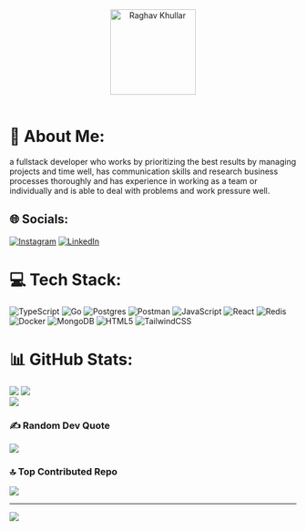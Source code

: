 <div align="center">
<img src="https://github.com/raghavk16/raghavk16/blob/master/giphy.webp" alt="Raghav Khullar" width="150" height="150" />
</div>
<br>

# 💫 About Me:
a fullstack developer who works by prioritizing the best results by managing projects and time well, has communication skills and research business processes thoroughly and has experience in working as a team or individually and is able to deal with problems and work pressure well.


## 🌐 Socials:
[![Instagram](https://img.shields.io/badge/Instagram-%23E4405F.svg?logo=Instagram&logoColor=white)](https://instagram.com/@constantinofall) [![LinkedIn](https://img.shields.io/badge/LinkedIn-%230077B5.svg?logo=linkedin&logoColor=white)](https://linkedin.com/in/https://www.linkedin.com/in/muhammad-naufal-waiz-45311629b?utm_source=share&utm_campaign=share_via&utm_content=profile&utm_medium=android_app) 

# 💻 Tech Stack:
![TypeScript](https://img.shields.io/badge/typescript-%23007ACC.svg?style=plastic&logo=typescript&logoColor=white) 
![Go](https://img.shields.io/badge/go-%2300ADD8.svg?style=plastic&logo=go&logoColor=white) ![Postgres](https://img.shields.io/badge/postgres-%23316192.svg?style=plastic&logo=postgresql&logoColor=white) ![Postman](https://img.shields.io/badge/Postman-FF6C37?style=plastic&logo=postman&logoColor=white) ![JavaScript](https://img.shields.io/badge/javascript-%23323330.svg?style=plastic&logo=javascript&logoColor=%23F7DF1E) ![React](https://img.shields.io/badge/react-%2320232a.svg?style=plastic&logo=react&logoColor=%2361DAFB) ![Redis](https://img.shields.io/badge/redis-%23DD0031.svg?style=plastic&logo=redis&logoColor=white) ![Docker](https://img.shields.io/badge/docker-%230db7ed.svg?style=plastic&logo=docker&logoColor=white) ![MongoDB](https://img.shields.io/badge/MongoDB-%234ea94b.svg?style=plastic&logo=mongodb&logoColor=white) ![HTML5](https://img.shields.io/badge/html5-%23E34F26.svg?style=plastic&logo=html5&logoColor=white) ![TailwindCSS](https://img.shields.io/badge/tailwindcss-%2338B2AC.svg?style=plastic&logo=tailwind-css&logoColor=white) 
# 📊 GitHub Stats:
![](https://github-readme-stats.vercel.app/api/top-langs/?username=NaufalWaiz&theme=radical&hide_border=false&include_all_commits=true&count_private=true&layout=compact)
![](https://github-readme-stats.vercel.app/api?username=NaufalWaiz&theme=radical&hide_border=false&include_all_commits=true&count_private=true)<br/>
![](https://github-readme-streak-stats.herokuapp.com/?user=NaufalWaiz&theme=radical&hide_border=false)<br/>



### ✍️ Random Dev Quote
![](https://quotes-github-readme.vercel.app/api?type=horizontal&theme=radical)

### 🔝 Top Contributed Repo
![](https://github-contributor-stats.vercel.app/api?username=NaufalWaiz&limit=5&theme=radical&combine_all_yearly_contributions=true)

---
[![](https://visitcount.itsvg.in/api?id=NaufalWaiz&icon=6&color=2)](https://visitcount.itsvg.in)

<!-- Proudly created with GPRM ( https://gprm.itsvg.in ) -->
